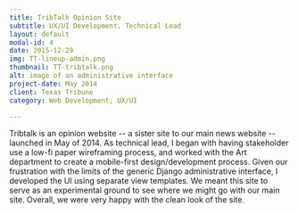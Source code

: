 ```yaml
---
title: TribTalk Opinion Site
subtitle: UX/UI Development, Technical Lead
layout: default
modal-id: 4
date: 2015-12-29
img: TT-lineup-admin.png
thumbnail: TT-tribtalk.png
alt: image of an administrative interface
project-date: May 2014
client: Texas Tribune
category: Web Development, UX/UI

---
```


Tribtalk is an opinion website -- a sister site to our main news website -- launched in May of 2014. As technical lead, I began with having stakeholder use a low-fi paper wireframing process, and worked with the Art department to create a mobile-first design/development process. Given our frustration with the limits of the generic Django administrative interface, I developed the UI using separate view templates. We meant this site to serve as an experimental ground to see where we might go with our main site. Overall, we were very happy with the clean look of the site.
